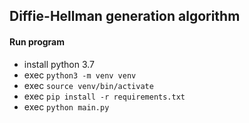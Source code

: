 ## Diffie-Hellman generation algorithm

#### Run program

- install python 3.7
- exec `python3 -m venv venv`
- exec `source venv/bin/activate`
- exec `pip install -r requirements.txt`
- exec `python main.py`